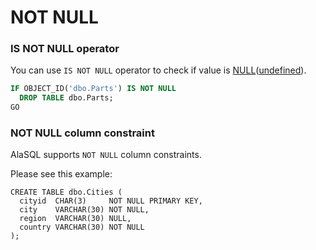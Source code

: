 # NOT NULL

### IS NOT NULL operator
You can use ```IS NOT NULL``` operator to check if value is [NULL](Null)([undefined](Undefined)).
```sql
IF OBJECT_ID('dbo.Parts') IS NOT NULL
  DROP TABLE dbo.Parts;
GO
```

### NOT NULL column constraint
AlaSQL supports ```NOT NULL``` column constraints.

Please see this example:
```
CREATE TABLE dbo.Cities (
  cityid  CHAR(3)     NOT NULL PRIMARY KEY,
  city    VARCHAR(30) NOT NULL,
  region  VARCHAR(30) NULL,
  country VARCHAR(30) NOT NULL
);
```